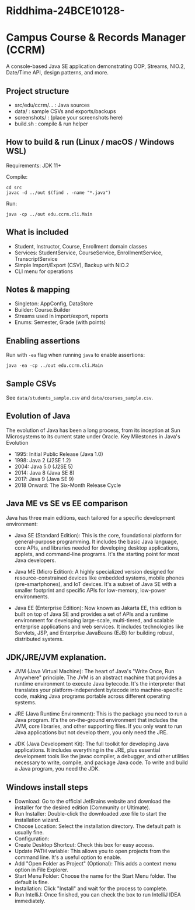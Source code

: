 # Riddhima-24BCE10128-
# Campus Course & Records Manager (CCRM)

A console-based Java SE application demonstrating OOP, Streams, NIO.2, Date/Time API, design patterns, and more.

## Project structure
- src/edu/ccrm/... : Java sources
- data/ : sample CSVs and exports/backups
- screenshots/ : (place your screenshots here)
- build.sh : compile & run helper

## How to build & run (Linux / macOS / Windows WSL)
Requirements: JDK 11+

Compile:
```
cd src
javac -d ../out $(find . -name "*.java")
```
Run:
```
java -cp ../out edu.ccrm.cli.Main
```

## What is included
- Student, Instructor, Course, Enrollment domain classes
- Services: StudentService, CourseService, EnrollmentService, TranscriptService
- Simple Import/Export (CSV), Backup with NIO.2
- CLI menu for operations

## Notes & mapping
- Singleton: AppConfig, DataStore
- Builder: Course.Builder
- Streams used in import/export, reports
- Enums: Semester, Grade (with points)

## Enabling assertions
Run with `-ea` flag when running `java` to enable assertions:
```
java -ea -cp ../out edu.ccrm.cli.Main
```

## Sample CSVs
See `data/students_sample.csv` and `data/courses_sample.csv`.
## Evolution of Java
The evolution of Java has been a long process, from its inception at Sun Microsystems to its current state under Oracle. 
Key Milestones in Java's Evolution

- 1995: Initial Public Release (Java 1.0)
- 1998: Java 2 (J2SE 1.2)
- 2004: Java 5.0 (J2SE 5)
- 2014: Java 8 (Java SE 8) 
- 2017: Java 9 (Java SE 9)
- 2018 Onward: The Six-Month Release Cycle

## Java ME vs SE vs EE comparison
Java has three main editions, each tailored for a specific development environment:

- Java SE (Standard Edition): This is the core, foundational platform for general-purpose programming. It includes the basic Java language, core APIs, and libraries needed for developing desktop applications, applets, and command-line programs. It's the starting point for most Java developers.

- Java ME (Micro Edition): A highly specialized version designed for resource-constrained devices like embedded systems, mobile phones (pre-smartphones), and IoT devices. It's a subset of Java SE with a smaller footprint and specific APIs for low-memory, low-power environments.

- Java EE (Enterprise Edition): Now known as Jakarta EE, this edition is built on top of Java SE and provides a set of APIs and a runtime environment for developing large-scale, multi-tiered, and scalable enterprise applications and web services. It includes technologies like Servlets, JSP, and Enterprise JavaBeans (EJB) for building robust, distributed systems.

## JDK/JRE/JVM explanation.
- JVM (Java Virtual Machine): The heart of Java's "Write Once, Run Anywhere" principle. The JVM is an abstract machine that provides a runtime environment to execute Java bytecode. It's the interpreter that translates your platform-independent bytecode into machine-specific code, making Java programs portable across different operating systems.

- JRE (Java Runtime Environment): This is the package you need to run a Java program. It's the on-the-ground environment that includes the JVM, core libraries, and other supporting files. If you only want to run Java applications but not develop them, you only need the JRE.

- JDK (Java Development Kit): The full toolkit for developing Java applications. It includes everything in the JRE, plus essential development tools like the javac compiler, a debugger, and other utilities necessary to write, compile, and package Java code. To write and build a Java program, you need the JDK.

## Windows install steps
- Download: Go to the official JetBrains website and download the installer for the desired edition (Community or Ultimate).
- Run Installer: Double-click the downloaded .exe file to start the installation wizard.
- Choose Location: Select the installation directory. The default path is usually fine.
- Configuration:
- Create Desktop Shortcut: Check this box for easy access.
- Update PATH variable: This allows you to open projects from the command line. It's a useful option to enable.
- Add "Open Folder as Project" (Optional): This adds a context menu option in File Explorer.
- Start Menu Folder: Choose the name for the Start Menu folder. The default is fine.
- Installation: Click "Install" and wait for the process to complete.
- Run IntelliJ: Once finished, you can check the box to run IntelliJ IDEA immediately.

  

